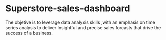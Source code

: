 # Superstore-sales-dashboard
The objetive is to leverage data analysis skills ,with an emphasis on time series analysis to deliver Insightful and precise sales forcasts that drive the success of a business.
